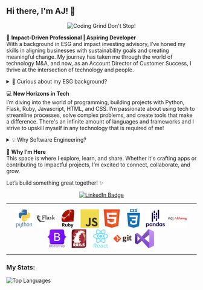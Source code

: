 ## Hi there, I'm AJ! 👋
<div align="center">
  <img src="https://media.giphy.com/media/l3vR85PnGsBwu1PFK/giphy.gif" alt="Coding Grind Don't Stop!" width="600"/>
</div>

🌱 **Impact-Driven Professional | Aspiring Developer**  
With a background in ESG and impact investing advisory, I’ve honed my skills in aligning businesses with sustainability goals and creating meaningful change. My journey has taken me through the world of technology M&A, and now, as an Account Director of Customer Success, I thrive at the intersection of technology and people.

<details>
<summary>🤔 Curious about my ESG background?</summary>

Ever wondered how investment funds evaluate the social and environmental impact of their software investments? That's where I came in! As an ESG (Environmental, Social, and Governance) advisor, I helped investment firms assess software companies beyond just their financial metrics. Here's what that looked like:

- **Environmental**: Evaluating a company's carbon footprint, energy efficiency practices, and environmental policies
- **Social**: Analyzing workplace culture, employee benefits, diversity initiatives, and remote work policies
- **Governance**: Reviewing business ethics, data privacy practices, and corporate responsibility

I worked with major tech investors, helping them understand how their software investments could be both profitable AND responsible. This experience taught me how technology can drive positive change while building successful businesses.

</details>

💻 **New Horizons in Tech**  
I’m diving into the world of programming, building projects with Python, Flask, Ruby, Javascript, HTML, and CSS. I’m passionate about using tech to streamline processes, solve complex problems, and create tools that make a difference. There's an infinite amount of languages and frameworks and I strive to upskill myself in any technology that is required of me!

<details>
<summary>💡 Why Software Engineering? </summary>

While doing tech M&A due diligence, I'd spend hours poring over technical documentation trying to understand how things worked under the hood. One day, instead of just reading about APIs, I decided to try building something myself using Python. That first small project sparked something - I found myself exploring ways to automate tasks at work and learning web development in my free time. What started as curiosity turned into a real passion for building solutions that create meaningful user experiences and solve real-world problems.

</details>

🚀 **Why I’m Here**  
This space is where I explore, learn, and share. Whether it's crafting apps or contributing to impactful projects, I’m excited to connect, collaborate, and grow.

Let’s build something great together! ✨

<div id="social-badges" align="center">
  <a href="https://www.linkedin.com/in/sanchezakoni"/><img src="https://img.shields.io/badge/LinkedIIn-blue?logo=linkedin&logoColor=white&style=for-the-badge" alt="LinkedIn Badge"/></a>
</div>

---
<div id="technologies" align="center">
<img src="https://github.com/devicons/devicon/blob/master/icons/python/python-original-wordmark.svg" title="Python" alt="Python" width="50" height="50"/>&nbsp;
  <img src="https://github.com/devicons/devicon/blob/master/icons/flask/flask-original-wordmark.svg" title="Flask" alt="Flask" width="50" height="50"/>&nbsp;
    <img src="https://github.com/devicons/devicon/blob/master/icons/ruby/ruby-original-wordmark.svg" title="Ruby" alt="Ruby" width="50" height="50"/>&nbsp;
   <img src="https://github.com/devicons/devicon/blob/master/icons/javascript/javascript-original.svg" title="Javascript" alt="Javascript" width="50" height="50"/>&nbsp;
  <img src="https://github.com/devicons/devicon/blob/master/icons/html5/html5-original.svg" title="HTML5" alt="HTML" width="50" height="50"/>&nbsp;
   <img src="https://github.com/devicons/devicon/blob/master/icons/css3/css3-plain-wordmark.svg" title="CSS3" alt="CSS" width="50" height="50"/>&nbsp;
    <img src="https://github.com/devicons/devicon/blob/master/icons/pandas/pandas-plain-wordmark.svg" title="Pandas" **alt="Pandas" width="50" height="50"/>&nbsp;
      <img src="https://github.com/devicons/devicon/blob/master/icons/sqlalchemy/sqlalchemy-original-wordmark.svg" title="SQLAlchemy" **alt="SQLAlchemy" width="50" height="50"/>&nbsp;
       <img src="https://github.com/devicons/devicon/blob/master/icons/bootstrap/bootstrap-original-wordmark.svg" title="Bootstrap" **alt="Bootstrap" width="50" height="50"/>&nbsp;
     <img src="https://github.com/devicons/devicon/blob/master/icons/rails/rails-original-wordmark.svg" title="Rails" **alt="Rails" width="50" height="50"/>&nbsp;
       <img src="https://github.com/devicons/devicon/blob/master/icons/react/react-original-wordmark.svg" title="React" **alt="React" width="50" height="50"/>&nbsp;
  <img src="https://github.com/devicons/devicon/blob/master/icons/git/git-original-wordmark.svg" title="Git" **alt="Git" width="50" height="50"/>&nbsp;
   <img src="https://github.com/devicons/devicon/blob/master/icons/visualstudio/visualstudio-original.svg" title="VSCode" alt="VSCode" width="50" height="50"/>&nbsp;
</div>

---
### My Stats:
![Top Languages](https://github-readme-stats.vercel.app/api/top-langs/?username=akonisanchez&layout=compact&theme=swift)

<!--
**akonisanchez/akonisanchez** is a ✨ _special_ ✨ repository because its `README.md` (this file) appears on your GitHub profile.

Here are some ideas to get you started:

- 🔭 I’m currently working on ...
- 🌱 I’m currently learning ...
- 👯 I’m looking to collaborate on ...
- 🤔 I’m looking for help with ...
- 💬 Ask me about ...
- 📫 How to reach me: ...
- 😄 Pronouns: ...
- ⚡ Fun fact: ...
-->
